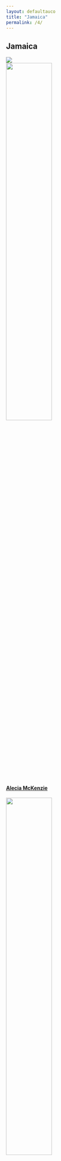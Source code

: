```yaml
---
layout: defaultauco
title: "Jamaica"
permalink: /4/
---
```

<div class="container-0">
    <div class="container-title">
        <span class="country"><h2>Jamaica</h2></span>
        <div class="photo-co">
          <img src="https://www.worldatlas.com/r/w768-q80/upload/b6/fd/7f/jm-01.png" >
    </div>
</div>
<!-- partial:index.partial.html -->
<div class="container">
  <div class="timeline clearfix">
  <div class="vertical-line">
 <div id="post-1" class="vesti-col timeline-post">
      <div class="vesti-content-wrapper">
        <div class="photo">
          <img src="https://www.babelio.com/users/AVT_Alecia-Mckenzie_6171.jpg" width="50%" height="50%">
          <div class="vesti-date-wrapper">
            <div class="vesti-date">
            </div>
          </div>
        </div>
        <div class="vesti-desc">
          <a class="desc-a" href="#">
            <h4><a href="{{ site.baseurl }}/amckenzie/">Alecia McKenzie</a></h4>
          </a>
        </div>
      </div>
    </div>
    <div id="post-2" class="vesti-col timeline-post">
   <div class="vesti-content-wrapper">
     <div class="photo">
       <img src="https://www.greenlightbookstore.com/sites/greenlightbookstore.com/files/adaptivetheme/Arthurs%2C%20Alexia%20crop.jpg" width="50%" height="50%">
       <div class="vesti-date-wrapper">
         <div class="vesti-date">
         </div>
       </div>
     </div>
     <div class="vesti-desc">
       <a class="desc-a" href="#">
         <h4><a href="{{ site.baseurl }}/aarthurs/">Alexia Arthurs</a></h4>
       </a>
     </div>
   </div>
 </div>
  <div id="post-3" class="vesti-col timeline-post">
   <div class="vesti-content-wrapper">
     <div class="photo">
       <img src="https://www.telegraph.co.uk/multimedia/archive/02281/groskop_main_2281756b.jpg" width="50%" height="50%">
       <div class="vesti-date-wrapper">
         <div class="vesti-date">
         </div>
       </div>
     </div>
     <div class="vesti-desc">
       <a class="desc-a" href="#">
         <h4><a href="{{ site.baseurl }}/astuart/">Andrea Stuart</a></h4>
       </a>
     </div>
   </div>
 </div>
 <div id="post-4" class="vesti-col timeline-post">
    <div class="vesti-content-wrapper">
      <div class="photo">
        <img src="https://images.gr-assets.com/authors/1600976999p8/19300595.jpg" width="50%" height="50%">
        <div class="vesti-date-wrapper">
          <div class="vesti-date">
          </div>
        </div>
      </div>
      <div class="vesti-desc">
        <a class="desc-a" href="#">
          <h4><a href="{{ site.baseurl }}/abromfield/">Asha Bromfield</a></h4>
        </a>
      </div>
    </div>
  </div>
  <div id="post-5" class="vesti-col timeline-post">
    <div class="vesti-content-wrapper">
      <div class="photo">
        <img src="https://t4.ftcdn.net/jpg/03/40/12/49/360_F_340124934_bz3pQTLrdFpH92ekknuaTHy8JuXgG7fi.jpg" width="50%" height="50%">
        <div class="vesti-date-wrapper">
          <div class="vesti-date">
          </div>
        </div>
      </div>
      <div class="vesti-desc">
        <a class="desc-a" href="#">
          <h4><a href="{{ site.baseurl }}/acsinclair/">Augustus C. Sinclair</a></h4>
        </a>
      </div>
    </div>
  </div>
<div id="post-6" class="vesti-col timeline-post">
    <div class="vesti-content-wrapper">
      <div class="photo">
        <img src="https://th.bing.com/th/id/OIP.TV_Q_5ACO7oxvuaMvLHY7QAAAA?pid=ImgDet&rs=1" width="50%" height="50%">
        <div class="vesti-date-wrapper">
          <div class="vesti-date">
          </div>
        </div>
      </div>
      <div class="vesti-desc">
        <a class="desc-a" href="#">
          <h4><a href="{{ site.baseurl }}/blalla/">Barbara Lalla</a></h4>
        </a>
      </div>
    </div>
  </div>
<div id="post-7" class="vesti-col timeline-post">
    <div class="vesti-content-wrapper">
      <div class="photo">
        <img src="https://www.peepaltreepress.com/sites/default/files/styles/author_large/public/Christine%20Craig.jpg?itok=TMos-1WX" width="50%" height="50%">
        <div class="vesti-date-wrapper">
          <div class="vesti-date">
          </div>
        </div>
      </div>
      <div class="vesti-desc">
        <a class="desc-a" href="#">
          <h4><a href="{{ site.baseurl }}/ccraig/">Christine Craig</a></h4>
        </a>
      </div>
    </div>
  </div>
<div id="post-8" class="vesti-col timeline-post">
    <div class="vesti-content-wrapper">
      <div class="photo">
        <img src="https://t4.ftcdn.net/jpg/03/40/12/49/360_F_340124934_bz3pQTLrdFpH92ekknuaTHy8JuXgG7fi.jpg" width="50%" height="50%">
        <div class="vesti-date-wrapper">
          <div class="vesti-date">
          </div>
        </div>
      </div>
      <div class="vesti-desc">
        <a class="desc-a" href="#">
          <h4><a href="{{ site.baseurl }}/cthompson/">Claude Thompson</a></h4>
        </a>
      </div>
    </div>
  </div>
<div id="post-9" class="vesti-col timeline-post">
        <div class="vesti-content-wrapper">
          <div class="photo">
            <img src="https://t4.ftcdn.net/jpg/03/40/12/49/360_F_340124934_bz3pQTLrdFpH92ekknuaTHy8JuXgG7fi.jpg" width="50%" height="50%">
            <div class="vesti-date-wrapper">
              <div class="vesti-date">
              </div>
            </div>
          </div>
          <div class="vesti-desc">
            <a class="desc-a" href="#">
              <h4><a href="{{ site.baseurl }}/crwilliams/">Cynric R. Williams</a></h4>
            </a>
          </div>
        </div>
      </div>
<div id="post-10" class="vesti-col timeline-post">
            <div class="vesti-content-wrapper">
              <div class="photo">
                <img src="https://3.bp.blogspot.com/-05FVZ-58sIs/W3YQqAW9zdI/AAAAAAAADmk/QZw0OK9eUekEDBuCEM6vcNTOdJ86qNNygCLcBGAs/s1600/dennis%2Bscott.jpg" width="50%" height="50%">
                <div class="vesti-date-wrapper">
                  <div class="vesti-date">
                  </div>
                </div>
              </div>
              <div class="vesti-desc">
                <a class="desc-a" href="#">
                  <h4><a href="{{ site.baseurl }}/dscott/">Dennis Scott</a></h4>
                </a>
              </div>
            </div>
          </div>
<div id="post-11" class="vesti-col timeline-post">
    <div class="vesti-content-wrapper">
      <div class="photo">
        <img src="https://globalsocialtheory.org/wp-content/uploads/2019/07/Edith-Clarke-2.jpg.png" width="50%" height="50%">
        <div class="vesti-date-wrapper">
          <div class="vesti-date">
          </div>
        </div>
      </div>
      <div class="vesti-desc">
        <a class="desc-a" href="#">
          <h4><a href="{{ site.baseurl }}/eclarke/">Edith Clarke</a></h4>
        </a>
      </div>
    </div>
  </div>
  <div id="post-12" class="vesti-col timeline-post">
    <div class="vesti-content-wrapper">
      <div class="photo">
        <img src="https://www.amacad.org/sites/default/files/person/headshots/Baugh_Headshot.jpg" width="50%" height="50%">
        <div class="vesti-date-wrapper">
          <div class="vesti-date">
          </div>
        </div>
      </div>
      <div class="vesti-desc">
        <a class="desc-a" href="#">
          <h4><a href="{{ site.baseurl }}/ebaugh/">Edward Baugh</a></h4>
        </a>
      </div>
    </div>
  </div>
<div id="post-13" class="vesti-col timeline-post">
         <div class="vesti-content-wrapper">
           <div class="photo">
             <img src="https://upload.wikimedia.org/wikipedia/commons/thumb/a/aa/Erna_Brodber.jpg/220px-Erna_Brodber.jpg" width="50%" height="50%">
             <div class="vesti-date-wrapper">
               <div class="vesti-date">
               </div>
             </div>
           </div>
           <div class="vesti-desc">
             <a class="desc-a" href="#">
             <h4><a href="{{ site.baseurl }}/ebrodber/">Erna Brodber</a></h4>
             </a>
           </div>
         </div>
       </div>
<div id="post-14" class="vesti-col timeline-post">
         <div class="vesti-content-wrapper">
           <div class="photo">
             <img src="https://upload.wikimedia.org/wikipedia/commons/6/61/Evan_Jones.jpg" width="50%" height="50%">
             <div class="vesti-date-wrapper">
               <div class="vesti-date">
               </div>
             </div>
           </div>
           <div class="vesti-desc">
             <a class="desc-a" href="#">
             <h4><a href="{{ site.baseurl }}/ejones/">Evan Jones</a></h4>
             </a>
           </div>
         </div>
       </div>
  <div id="post-15" class="vesti-col timeline-post">
    <div class="vesti-content-wrapper">
      <div class="photo">
        <img src="https://i0.wp.com/nlj.gov.jm/wp-content/uploads/2017/04/everard_palmer.jpg?w=327&ssl=1" width="50%" height="50%">
        <div class="vesti-date-wrapper">
     <div class="vesti-date">
        </div>
      </div>
    </div>
      <div class="vesti-desc">
        <a class="desc-a" href="#">
          <h4><a href="{{ site.baseurl }}/epalmer/">Everard C. Palmer</a></h4>
        </a>
      </div>
    </div>
  </div>
<div id="post-16" class="vesti-col timeline-post">
    <div class="vesti-content-wrapper">
      <div class="photo">
        <img src="https://www.peepaltreepress.com/sites/default/files/styles/author_large/public/george%20campbell_0.jpg?itok=Au4IlZoS" width="50%" height="50%">
        <div class="vesti-date-wrapper">
     <div class="vesti-date">
        </div>
      </div>
    </div>
      <div class="vesti-desc">
        <a class="desc-a" href="#">
          <h4><a href="{{ site.baseurl }}/gcampbell/">George Campbell</a></h4>
        </a>
      </div>
    </div>
  </div>
<div id="post-17" class="vesti-col timeline-post">
    <div class="vesti-content-wrapper">
      <div class="photo">
        <img src="https://www.miamibookfair.com/wp-content/uploads/2017/10/philp_geoffrey.jpg" width="50%" height="50%">
        <div class="vesti-date-wrapper">
     <div class="vesti-date">
        </div>
      </div>
    </div>
      <div class="vesti-desc">
        <a class="desc-a" href="#">
          <h4><a href="{{ site.baseurl }}/gphilp/">Geoffrey Philp</a></h4>
        </a>
      </div>
    </div>
  </div>
  <div id="post-18" class="vesti-col timeline-post">
    <div class="vesti-content-wrapper">
      <div class="photo">
        <img src="https://cdn1.booknode.com/author_picture/955/herbert-g-de-lisser-954850-250-400.jpg" width="50%" height="50%">
        <div class="vesti-date-wrapper">
     <div class="vesti-date">
        </div>
      </div>
    </div>
      <div class="vesti-desc">
        <a class="desc-a" href="#">
          <h4><a href="{{ site.baseurl }}/hgdlisser/">Herbert George De Lisser</a></h4>
        </a>
      </div>
    </div>
  </div>
<div id="post-19" class="vesti-col timeline-post">
    <div class="vesti-content-wrapper">
      <div class="photo">
        <img src="https://upload.wikimedia.org/wikipedia/en/e/e6/Ira_Lunan_Ferguson.jpg" width="50%" height="50%">
        <div class="vesti-date-wrapper">
     <div class="vesti-date">
        </div>
      </div>
    </div>
      <div class="vesti-desc">
        <a class="desc-a" href="#">
          <h4><a href="{{ site.baseurl }}/ilferguson/">Ira Lunan Ferguson</a></h4>
        </a>
      </div>
    </div>
  </div>
<div id="post-20" class="vesti-col timeline-post">
        <div class="vesti-content-wrapper">
          <div class="photo">
            <img src="https://img.huffingtonpost.com/asset/5d02a135240000300f8fd4a8.jpeg?ops=scalefit_720_noupscale&format=webp" width="50%" height="50%">
            <div class="vesti-date-wrapper">
         <div class="vesti-date">
            </div>
          </div>
        </div>
          <div class="vesti-desc">
            <a class="desc-a" href="#">
              <h4><a href="{{ site.baseurl }}/jbreeze/">Jean Breeze</a></h4>
            </a>
          </div>
        </div>
      </div>
<div id="post-21" class="vesti-col timeline-post">
                <div class="vesti-content-wrapper">
                  <div class="photo">
                    <img src="https://t4.ftcdn.net/jpg/03/40/12/49/360_F_340124934_bz3pQTLrdFpH92ekknuaTHy8JuXgG7fi.jpg" width="50%" height="50%">
                    <div class="vesti-date-wrapper">
                 <div class="vesti-date">
                    </div>
                  </div>
                </div>
                  <div class="vesti-desc">
                    <a class="desc-a" href="#">
                      <h4><a href="{{ site.baseurl }}/jdcosta/">Jean D'Costa</a></h4>
                    </a>
                  </div>
                </div>
              </div>
<div id="post-22" class="vesti-col timeline-post">
                <div class="vesti-content-wrapper">
                  <div class="photo">
                    <img src="https://www.duniamagazine.com/wp-content/uploads/2014/06/jean-goulbourne-DUNIA.jpg" width="50%" height="50%">
                    <div class="vesti-date-wrapper">
                 <div class="vesti-date">
                    </div>
                  </div>
                </div>
                  <div class="vesti-desc">
                    <a class="desc-a" href="#">
                      <h4><a href="{{ site.baseurl }}/jgoulbourne/">Jean Goulbourne</a></h4>
                    </a>
                  </div>
                </div>
              </div>
    <div id="post-23" class="vesti-col timeline-post">
    <div class="vesti-content-wrapper">
      <div class="photo">
        <img src="https://t4.ftcdn.net/jpg/03/40/12/49/360_F_340124934_bz3pQTLrdFpH92ekknuaTHy8JuXgG7fi.jpg" width="50%" heigh="50%">
        <div class="vesti-date-wrapper">
     <div class="vesti-date">
        </div>
      </div>
    </div>
      <div class="vesti-desc">
        <a class="desc-a" href="#">
          <h4><a href="{{ site.baseurl }}/jbent/">Jennifer Bent</a></h4>
        </a>
      </div>
    </div>
  </div>
  <div id="post-24" class="vesti-col timeline-post">
    <div class="vesti-content-wrapper">
      <div class="photo">
        <img src="https://repeatingislands.files.wordpress.com/2018/12/jfigueroa.jpg" width="50%" heigh="50%">
        <div class="vesti-date-wrapper">
     <div class="vesti-date">
        </div>
      </div>
    </div>
      <div class="vesti-desc">
        <a class="desc-a" href="#">
          <h4><a href="{{ site.baseurl }}/jjfigueroa/">John J Figueroa</a></h4>
        </a>
      </div>
    </div>
  </div>
  <div id="post-25" class="vesti-col timeline-post">
  <div class="vesti-content-wrapper">
    <div class="photo">
      <img src="https://guardian.ng/wp-content/uploads/2018/04/Lindsay-Barrett-974x548.jpg" width="50%" heigh="50%">
      <div class="vesti-date-wrapper">
   <div class="vesti-date">
      </div>
    </div>
  </div>
    <div class="vesti-desc">
      <a class="desc-a" href="#">
        <h4><a href="{{ site.baseurl }}/lbarett/">Lindsay Barett</a></h4>
      </a>
    </div>
  </div>
</div>
<div id="post-26" class="vesti-col timeline-post">
  <div class="vesti-content-wrapper">
    <div class="photo">
      <img src="https://panamericanworld.com/en/wp-content/uploads/sites/2/2019/06/Lorna_Goodison_Tornto.jpg" width="50%" heigh="50%">
      <div class="vesti-date-wrapper">
   <div class="vesti-date">
      </div>
    </div>
  </div>
    <div class="vesti-desc">
      <a class="desc-a" href="#">
        <h4><a href="{{ site.baseurl }}/lgoodison/">Lorna Goodison</a></h4>
      </a>
    </div>
  </div>
</div>
<div id="post-27" class="vesti-col timeline-post">
<div class="vesti-content-wrapper">
  <div class="photo">
    <img src="https://images.squarespace-cdn.com/content/v1/60fae6b7bc290e498e60c336/1627217170745-IW160FLU01ZBPAH7K39D/profile+pic.jpeg?format=500w" width="50%" heigh="50%">
    <div class="vesti-date-wrapper">
 <div class="vesti-date">
    </div>
  </div>
</div>
  <div class="vesti-desc">
    <a class="desc-a" href="#">
      <h4><a href="{{ site.baseurl }}/mcard/"> Maisy Card</a></h4>
    </a>
  </div>
</div>
</div>
<div id="post-28" class="vesti-col timeline-post">
<div class="vesti-content-wrapper">
<div class="photo">
  <img src="https://www.colorado.edu/bfa/sites/default/files/styles/medium/public/people/marcia_douglas_097pc-1.jpg?itok=iUFgYmQV" width="50%" height="50%">
  <div class="vesti-date-wrapper">
<div class="vesti-date">
  </div>
</div>
</div>
<div class="vesti-desc">
  <a class="desc-a" href="#">
    <h4><a href="{{ site.baseurl }}/mdouglas/"> Marcia Douglas</a></h4>
  </a>
</div>
</div>
</div>
<div id="post-29" class="vesti-col timeline-post">
<div class="vesti-content-wrapper">
<div class="photo">
  <img src="https://t4.ftcdn.net/jpg/03/40/12/49/360_F_340124934_bz3pQTLrdFpH92ekknuaTHy8JuXgG7fi.jpg" width="50%" height="50%">
  <div class="vesti-date-wrapper">
<div class="vesti-date">
  </div>
</div>
</div>
<div class="vesti-desc">
  <a class="desc-a" href="#">
    <h4><a href="{{ site.baseurl }}/mrsquires/"> Maria Roberts-Squires</a></h4>
  </a>
</div>
</div>
</div>
<div id="post-30" class="vesti-col timeline-post">
<div class="vesti-content-wrapper">
<div class="photo">
  <img src="https://t4.ftcdn.net/jpg/03/40/12/49/360_F_340124934_bz3pQTLrdFpH92ekknuaTHy8JuXgG7fi.jpg" width="50%" height="50%">
  <div class="vesti-date-wrapper">
<div class="vesti-date">
  </div>
</div>
</div>
<div class="vesti-desc">
  <a class="desc-a" href="#">
    <h4><a href="{{ site.baseurl }}/mfarquharson/">May Farquharson</a></h4>
  </a>
</div>
</div>
</div>
<div id="post-31" class="vesti-col timeline-post">
    <div class="vesti-content-wrapper">
      <div class="photo">
        <img src="http://afropean.com/wp-content/uploads/2014/09/mervyn-morris-2-may-2014.jpg" width="50%" height="50%">
        <div class="vesti-date-wrapper">
          <div class="vesti-date">
          </div>
        </div>
      </div>
      <div class="vesti-desc">
        <a class="desc-a" href="#">
          <h4><a href="{{ site.baseurl }}/mmorris/">Mervyn Morris</a></h4>
        </a>
      </div>
    </div>
  </div>
   <div id="post-32" class="vesti-col timeline-post">
    <div class="vesti-content-wrapper">
      <div class="photo">
        <img src="https://2.bp.blogspot.com/_Ca61V1Z1LU0/THIiT8Oe4uI/AAAAAAAALQM/a6QKhY4f9gE/s1600/michael+smith+foto+3.jpg" width="50%" height="50%">
        <div class="vesti-date-wrapper">
          <div class="vesti-date">
          </div>
        </div>
      </div>
      <div class="vesti-desc">
        <a class="desc-a" href="#">
          <h4><a href="{{ site.baseurl }}/msmith/">Michael Smith</a></h4>
        </a>
      </div>
    </div>
  </div>
  <div id="post-33" class="vesti-col timeline-post">
     <div class="vesti-content-wrapper">
       <div class="photo">
         <img src="https://images.gr-assets.com/authors/1382538956p8/474878.jpg" width="50%" height="50%">
         <div class="vesti-date-wrapper">
           <div class="vesti-date">
           </div>
         </div>
       </div>
       <div class="vesti-desc">
         <a class="desc-a" href="#">
           <h4><a href="{{ site.baseurl }}/mthelwell/">Michael Thelwell</a></h4>
         </a>
       </div>
     </div>
   </div>
<div id="post-34" class="vesti-col timeline-post">
     <div class="vesti-content-wrapper">
       <div class="photo">
         <img src="https://upload.wikimedia.org/wikipedia/commons/7/74/Worldcon_75_in_Helsinki_2017_29.jpg" width="50%" height="50%">
         <div class="vesti-date-wrapper">
           <div class="vesti-date">
           </div>
         </div>
       </div>
       <div class="vesti-desc">
         <a class="desc-a" href="#">
           <h4><a href="{{ site.baseurl }}/nhopkinson/">Nalo Hopkinson</a></h4>
         </a>
       </div>
     </div>
   </div>
<div id="post-35" class="vesti-col timeline-post">
     <div class="vesti-content-wrapper">
       <div class="photo">
         <img src="https://t4.ftcdn.net/jpg/03/40/12/49/360_F_340124934_bz3pQTLrdFpH92ekknuaTHy8JuXgG7fi.jpg" width="50%" height="50%">
         <div class="vesti-date-wrapper">
           <div class="vesti-date">
           </div>
         </div>
       </div>
       <div class="vesti-desc">
         <a class="desc-a" href="#">
           <h4><a href="{{ site.baseurl }}/nroy/">Namba Roy</a></h4>
         </a>
       </div>
     </div>
   </div>
   <div id="post-36" class="vesti-col timeline-post">
     <div class="vesti-content-wrapper">
       <div class="photo">
         <img src="https://upload.wikimedia.org/wikipedia/commons/a/a5/Portrait_of_Peter_Abrahams_LCCN2004662473_%28crop%29.jpg" width="50%" height="50%">
         <div class="vesti-date-wrapper">
           <div class="vesti-date">
           </div>
         </div>
       </div>
       <div class="vesti-desc">
         <a class="desc-a" href="#">
           <h4><a href="{{ site.baseurl }}/pabrahams/">Peter Abrahams</a></h4>
         </a>
       </div>
     </div>
   </div>
 <div id="post-37" class="vesti-col timeline-post">
     <div class="vesti-content-wrapper">
       <div class="photo">
         <img src="https://ran-s3.s3.amazonaws.com/petrinearcher.com/s3fs-public/images/pa-feature.jpg" width="50%" height="50%">
         <div class="vesti-date-wrapper">
           <div class="vesti-date">
           </div>
         </div>
       </div>
       <div class="vesti-desc">
         <a class="desc-a" href="#">
           <h4><a href="{{ site.baseurl }}/parcher/">Petrine Archer</a></h4>
         </a>
       </div>
     </div>
   </div>
 <div id="post-38" class="vesti-col timeline-post">
     <div class="vesti-content-wrapper">
       <div class="photo">
         <img src="https://t4.ftcdn.net/jpg/03/40/12/49/360_F_340124934_bz3pQTLrdFpH92ekknuaTHy8JuXgG7fi.jpg" width="50%" height="50%">
         <div class="vesti-date-wrapper">
           <div class="vesti-date">
           </div>
         </div>
       </div>
       <div class="vesti-desc">
         <a class="desc-a" href="#">
           <h4><a href="{{ site.baseurl }}/rlcaarons/">R. L. C. Aarons</a></h4>
         </a>
       </div>
     </div>
   </div>
 <div id="post-39" class="vesti-col timeline-post">
         <div class="vesti-content-wrapper">
           <div class="photo">
             <img src="https://www.peepaltreepress.com/sites/default/files/styles/author_large/public/Rachel%20Manley_1.jpg?itok=DFr3t7QJ" width="50%" height="50%">
             <div class="vesti-date-wrapper">
               <div class="vesti-date">
               </div>
             </div>
           </div>
           <div class="vesti-desc">
             <a class="desc-a" href="#">
               <h4><a href="{{ site.baseurl }}/rmanley/">Rachel Manley</a></h4>
             </a>
           </div>
         </div>
       </div>
 <div id="post-40" class="vesti-col timeline-post">
         <div class="vesti-content-wrapper">
           <div class="photo">
             <img src="http://idata.over-blog.com/0/57/55/67/Album-2/0086-photo-N.Roy.JPG" width="50%" height="50%">
             <div class="vesti-date-wrapper">
               <div class="vesti-date">
               </div>
             </div>
           </div>
           <div class="vesti-desc">
             <a class="desc-a" href="#">
               <h4><a href="{{ site.baseurl }}/rnamba/">Roy Namba</a></h4>
             </a>
           </div>
         </div>
       </div>
 <div id="post-41" class="vesti-col timeline-post">
             <div class="vesti-content-wrapper">
               <div class="photo">
                 <img src="https://saracollinsauthor.com/wp-content/uploads/2020/09/sara-collins-headshot-rebecca-davidson.jpg" width="50%" height="50%">
                 <div class="vesti-date-wrapper">
                   <div class="vesti-date">
                   </div>
                 </div>
               </div>
               <div class="vesti-desc">
                 <a class="desc-a" href="#">
                   <h4><a href="{{ site.baseurl }}/scollins/">Sara Collins</a></h4>
                 </a>
               </div>
             </div>
           </div>
 <div id="post-42" class="vesti-col timeline-post">
             <div class="vesti-content-wrapper">
               <div class="photo">
                 <img src="https://pbs.twimg.com/media/End6eeJW8AAzMn1.jpg" width="50%" height="50%">
                 <div class="vesti-date-wrapper">
                   <div class="vesti-date">
                   </div>
                 </div>
               </div>
               <div class="vesti-desc">
                 <a class="desc-a" href="#">
                   <h4><a href="{{ site.baseurl }}/swynter/">Sylvia Wynter</a></h4>
                 </a>
               </div>
             </div>
           </div>
 <div id="post-43" class="vesti-col timeline-post">
             <div class="vesti-content-wrapper">
               <div class="photo">
                 <img src="https://images.mubicdn.net/images/cast_member/41641/cache-375539-1538265762/image-w856.jpg?size=160x" width="50%" height="50%">
                 <div class="vesti-date-wrapper">
                   <div class="vesti-date">
                   </div>
                 </div>
               </div>
               <div class="vesti-desc">
                 <a class="desc-a" href="#">
                   <h4><a href="{{ site.baseurl }}/tdrhone/">Trevor D Rhone</a></h4>
                 </a>
               </div>
             </div>
           </div>
 <div id="post-44" class="vesti-col timeline-post">
     <div class="vesti-content-wrapper">
       <div class="photo">
         <img src="https://images.squarespace-cdn.com/content/v1/5c6c7a309d41493e5e0500da/1593185429232-ULWTAOM3ZO6UBXIIUHZK/1.jpg?format=1000w" width="50%" height="50%">
         <div class="vesti-date-wrapper">
           <div class="vesti-date">
           </div>
         </div>
       </div>
       <div class="vesti-desc">
         <a class="desc-a" href="#">
           <h4><a href="{{ site.baseurl }}/vspence/">Vanessa Spence</a></h4>
         </a>
       </div>
     </div>
   </div>
   <div id="post-45" class="vesti-col timeline-post">
     <div class="vesti-content-wrapper">
       <div class="photo">
         <img src="https://images.gr-assets.com/authors/1436811625p8/166350.jpg" width="50%" height="50%">
         <div class="vesti-date-wrapper">
           <div class="vesti-date">
           </div>
         </div>
       </div>
       <div class="vesti-desc">
         <a class="desc-a" href="#">
           <h4><a href="{{ site.baseurl }}/vpollard/">Velma Pollard</a></h4>
         </a>
       </div>
     </div>
   </div>
   <div id="post-45" class="vesti-col timeline-post">
     <div class="vesti-content-wrapper">
       <div class="photo">
         <img src="https://t4.ftcdn.net/jpg/03/40/12/49/360_F_340124934_bz3pQTLrdFpH92ekknuaTHy8JuXgG7fi.jpg" width="50%" height="50%">
         <div class="vesti-date-wrapper">
           <div class="vesti-date">
           </div>
         </div>
       </div>
       <div class="vesti-desc">
         <a class="desc-a" href="#">
           <h4><a href="{{ site.baseurl }}/vjclarke/">Velta J Clarke</a></h4>
         </a>
       </div>
     </div>
   </div>
 <div id="post-46" class="vesti-col timeline-post">
          <div class="vesti-content-wrapper">
            <div class="photo">
              <img src="https://nlj.gov.jm/wp-content/uploads/2017/05/vic_reid-1080x1418.jpg" width="50%" height="50%">
              <div class="vesti-date-wrapper">
                <div class="vesti-date">
                </div>
              </div>
            </div>
            <div class="vesti-desc">
              <a class="desc-a" href="#">
              <h4><a href="{{ site.baseurl }}/vsreid/">Victor Stafford Reid</a></h4>
              </a>
            </div>
          </div>
        </div>
 <div id="post-46" class="vesti-col timeline-post">
          <div class="vesti-content-wrapper">
            <div class="photo">
              <img src="https://i2.wp.com/nlj.gov.jm/wp-content/uploads/2017/05/war.jpg" width="50%" height="50%">
              <div class="vesti-date-wrapper">
                <div class="vesti-date">
                </div>
              </div>
            </div>
            <div class="vesti-desc">
              <a class="desc-a" href="#">
              <h4><a href="{{ site.baseurl }}/waroberts/">Walter Adolphe Roberts</a></h4>
              </a>
            </div>
          </div>
        </div>
   <div id="post-47" class="vesti-col timeline-post">
     <div class="vesti-content-wrapper">
       <div class="photo">
         <img src="http://2.bp.blogspot.com/_Z0eKSiygSDw/StNjVrGqltI/AAAAAAAAA1A/s9pp69z9sUY/s400/20091011T200000-0500_161598_OBS_HERE_S_TO_YOU__WYCLIFFE_BENNETT_2.jpg" width="50%" height="50%">
         <div class="vesti-date-wrapper">
      <div class="vesti-date">
         </div>
       </div>
     </div>
       <div class="vesti-desc">
         <a class="desc-a" href="#">
           <h4><a href="{{ site.baseurl }}/wbennett/">Wycliffe Bennett</a></h4>
         </a>
       </div>
     </div>
   </div>
<!-- partial -->